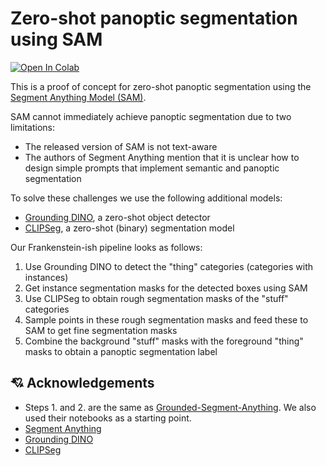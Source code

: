 # Zero-shot panoptic segmentation using SAM

<a target="_blank" href="https://github.com/segments-ai/panoptic-segment-anything/blob/master/panoptic-segment-anything.ipynb">
    <img src="https://colab.research.google.com/assets/colab-badge.svg" alt="Open In Colab"/>
</a>

This is a proof of concept for zero-shot panoptic segmentation using the [Segment Anything Model (SAM)](https://github.com/facebookresearch/segment-anything). 

SAM cannot immediately achieve panoptic segmentation due to two limitations:
- The released version of SAM is not text-aware
- The authors of Segment Anything mention that it is unclear how to design simple prompts that implement semantic and panoptic segmentation

To solve these challenges we use the following additional models:
- [Grounding DINO](https://github.com/IDEA-Research/GroundingDINO), a zero-shot object detector
- [CLIPSeg](https://github.com/timojl/clipseg), a zero-shot (binary) segmentation model

Our Frankenstein-ish pipeline looks as follows:

1. Use Grounding DINO to detect the "thing" categories (categories with instances)
2. Get instance segmentation masks for the detected boxes using SAM
3. Use CLIPSeg to obtain rough segmentation masks of the "stuff" categories
4. Sample points in these rough segmentation masks and feed these to SAM to get fine segmentation masks
5. Combine the background "stuff" masks with the foreground "thing" masks to obtain a panoptic segmentation label

## 💘 Acknowledgements
- Steps 1. and 2. are the same as [Grounded-Segment-Anything](https://github.com/IDEA-Research/Grounded-Segment-Anything). We also used their notebooks as a starting point.
- [Segment Anything](https://github.com/facebookresearch/segment-anything)
- [Grounding DINO](https://github.com/IDEA-Research/GroundingDINO)
- [CLIPSeg](https://github.com/timojl/clipseg)
